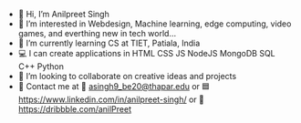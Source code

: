 - 👋 Hi, I’m Anilpreet Singh
- 👀 I’m interested in Webdesign, Machine learning, edge computing, video games, and everthing new in tech world...
- 🌱 I’m currently learning CS at TIET, Patiala, India
- 💻 I can create applications in HTML CSS JS NodeJS MongoDB SQL C++ Python
- 💞️ I’m looking to collaborate on creative ideas and projects
- 🤙 Contact me at  📧 asingh9_be20@thapar.edu or 🟦 https://www.linkedin.com/in/anilpreet-singh/ or 🏀 https://dribbble.com/anilPreet
